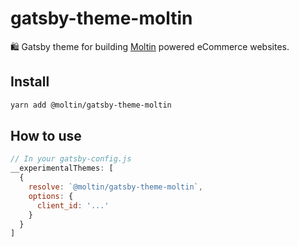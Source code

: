 # gatsby-theme-moltin

🛍 Gatsby theme for building [Moltin](https://moltin.com) powered eCommerce websites.

## Install

```sh
yarn add @moltin/gatsby-theme-moltin
```

## How to use

```js
// In your gatsby-config.js
__experimentalThemes: [
  {
    resolve: `@moltin/gatsby-theme-moltin`,
    options: {
      client_id: '...'
    }
  }
]
```
